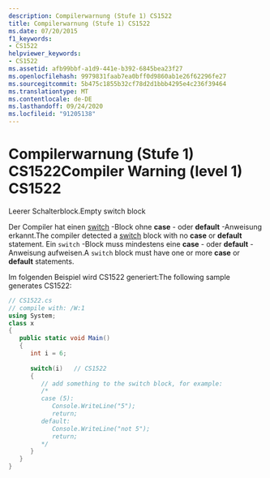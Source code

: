 ```yaml
---
description: Compilerwarnung (Stufe 1) CS1522
title: Compilerwarnung (Stufe 1) CS1522
ms.date: 07/20/2015
f1_keywords:
- CS1522
helpviewer_keywords:
- CS1522
ms.assetid: afb99bbf-a1d9-441e-b392-6845bea23f27
ms.openlocfilehash: 9979831faab7ea0bff0d9860ab1e26f62296fe27
ms.sourcegitcommit: 5b475c1855b32cf78d2d1bbb4295e4c236f39464
ms.translationtype: MT
ms.contentlocale: de-DE
ms.lasthandoff: 09/24/2020
ms.locfileid: "91205138"
---
```

# <a name="compiler-warning-level-1-cs1522"></a><span data-ttu-id="ac2a1-103">Compilerwarnung (Stufe 1) CS1522</span><span class="sxs-lookup"><span data-stu-id="ac2a1-103">Compiler Warning (level 1) CS1522</span></span>

<span data-ttu-id="ac2a1-104">Leerer Schalterblock.</span><span class="sxs-lookup"><span data-stu-id="ac2a1-104">Empty switch block</span></span>  
  
 <span data-ttu-id="ac2a1-105">Der Compiler hat einen [switch](../language-reference/keywords/switch.md) -Block ohne **case** - oder **default** -Anweisung erkannt.</span><span class="sxs-lookup"><span data-stu-id="ac2a1-105">The compiler detected a [switch](../language-reference/keywords/switch.md) block with no **case** or **default** statement.</span></span> <span data-ttu-id="ac2a1-106">Ein `switch` -Block muss mindestens eine **case** - oder **default** -Anweisung aufweisen.</span><span class="sxs-lookup"><span data-stu-id="ac2a1-106">A `switch` block must have one or more **case** or **default** statements.</span></span>  
  
 <span data-ttu-id="ac2a1-107">Im folgenden Beispiel wird CS1522 generiert:</span><span class="sxs-lookup"><span data-stu-id="ac2a1-107">The following sample generates CS1522:</span></span>  
  
```csharp  
// CS1522.cs  
// compile with: /W:1  
using System;  
class x  
{  
   public static void Main()  
   {  
      int i = 6;  
  
      switch(i)   // CS1522  
      {  
         // add something to the switch block, for example:  
         /*  
         case (5):  
            Console.WriteLine("5");  
            return;  
         default:  
            Console.WriteLine("not 5");  
            return;  
         */  
      }  
   }  
}  
```
